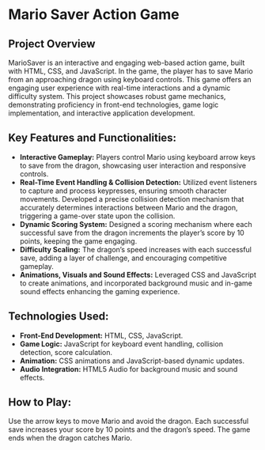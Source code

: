 # Mario Saver Action Game

## Project Overview
MarioSaver is an interactive and engaging web-based action game, built with HTML, CSS, and JavaScript. In the game, the player has to save Mario from an approaching dragon using keyboard controls. This game offers an engaging user experience with real-time interactions and a dynamic difficulty system.
This project showcases robust game mechanics, demonstrating proficiency in front-end technologies, game logic implementation, and interactive application development.

## Key Features and Functionalities:
- **Interactive Gameplay:** Players control Mario using keyboard arrow keys to save from the dragon, showcasing user interaction and responsive controls.
- **Real-Time Event Handling & Collision Detection:** Utilized event listeners to capture and process keypresses, ensuring smooth character movements. Developed a precise collision detection mechanism that accurately determines interactions between Mario and the dragon, triggering a game-over state upon the collision.
- **Dynamic Scoring System:** Designed a scoring mechanism where each successful save from the dragon increments the player’s score by 10 points, keeping the game engaging.
- **Difficulty Scaling:** The dragon’s speed increases with each successful save, adding a layer of challenge, and encouraging competitive gameplay.
- **Animations, Visuals and Sound Effects:** Leveraged CSS and JavaScript to create animations, and incorporated background music and in-game sound effects enhancing the gaming experience.

## Technologies Used:
- **Front-End Development:** HTML, CSS, JavaScript.
- **Game Logic:** JavaScript for keyboard event handling, collision detection, score calculation.
- **Animation:** CSS animations and JavaScript-based dynamic updates.
- **Audio Integration:** HTML5 Audio for background music and sound effects.

## How to Play:
Use the arrow keys to move Mario and avoid the dragon.
Each successful save increases your score by 10 points and the dragon’s speed.
The game ends when the dragon catches Mario.

